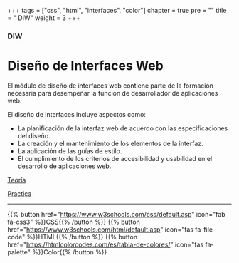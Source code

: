 +++
tags = ["css", "html", "interfaces", "color"]
chapter = true
pre = "<i class='far fa-window-restore'></i>"
title = " DIW"
weight = 3
+++

### DIW

# Diseño de Interfaces Web


El módulo de diseño de interfaces web contiene parte de la formación necesaria 
para desempeñar la función de desarrollador de aplicaciones web.

El diseño de interfaces incluye aspectos como: 

+ La planificación de la interfaz web de acuerdo con las especificaciones del 
diseño.
+ La creación y el mantenimiento de los elementos de la interfaz.
+ La aplicación de las guías de estilo.
+ El cumplimiento de los criterios de accesibilidad y usabilidad en el desarrollo de 
aplicaciones web.

[Teoría](teoria/)

[Practica](practica/)

---
{{% button href="https://www.w3schools.com/css/default.asp" icon="fab fa-css3" %}}CSS{{% /button %}}
{{% button href="https://www.w3schools.com/html/default.asp" icon="fas fa-file-code" %}}HTML{{% /button %}}
{{% button href="https://htmlcolorcodes.com/es/tabla-de-colores/" icon="fas fa-palette" %}}Color{{% /button %}}